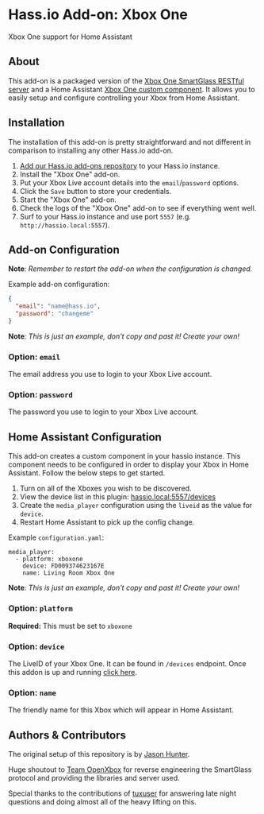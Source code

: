 # Hass.io Add-on: Xbox One

Xbox One support for Home Assistant

## About

This add-on is a packaged version of the [Xbox One SmartGlass RESTful server](https://github.com/OpenXbox/xbox-smartglass-rest-python) and a Home Assistant [Xbox One custom component](https://github.com/tuxuser/home-assistant-xboxone).  It allows you to easily setup and configure controlling your Xbox from Home Assistant.

## Installation

The installation of this add-on is pretty straightforward and not different in
comparison to installing any other Hass.io add-on.

1. [Add our Hass.io add-ons repository](https://github.com/hunterjm/hassio-addons) to your Hass.io instance.
1. Install the "Xbox One" add-on.
1. Put your Xbox Live account details into the `email`/`password` options.
1. Click the `Save` button to store your credentials.
1. Start the "Xbox One" add-on.
1. Check the logs of the "Xbox One" add-on to see if everything went well.
1. Surf to your Hass.io instance and use port `5557`
    (e.g. `http://hassio.local:5557`).

## Add-on Configuration

**Note**: _Remember to restart the add-on when the configuration is changed._

Example add-on configuration:

```json
{
  "email": "name@hass.io",
  "password": "changeme"
}
```

**Note**: _This is just an example, don't copy and past it! Create your own!_

### Option: `email`

The email address you use to login to your Xbox Live account.

### Option: `password`

The password you use to login to your Xbox Live account.

## Home Assistant Configuration

This add-on creates a custom component in your hassio instance.  This component needs to be configured in order to display your Xbox in Home Assistant.  Follow the below steps to get started.

1. Turn on all of the Xboxes you wish to be discovered.
1. View the device list in this plugin: [hassio.local:5557/devices](http://hassio.local:5557/devices)
1. Create the `media_player` configuration using the `liveid` as the value for `device`.
1. Restart Home Assistant to pick up the config change.

Example `configuration.yaml`:

```
media_player:
  - platform: xboxone
    device: FD009374623167E
    name: Living Room Xbox One
```

**Note**: _This is just an example, don't copy and past it! Create your own!_

### Option: `platform`

**Required:** This must be set to `xboxone`

### Option: `device`

The LiveID of your Xbox One.  It can be found in `/devices` endpoint.  Once this addon is up and running [click here](http://hassio.local:5557/devices).

### Option: `name`

The friendly name for this Xbox which will appear in Home Assistant.

## Authors & Contributors

The original setup of this repository is by [Jason Hunter](https://github.com/hunterjm).

Huge shoutout to [Team OpenXbox](https://github.com/openxbox) for reverse engineering the SmartGlass protocol and providing the libraries and server used.

Special thanks to the contributions of [tuxuser](https://github.com/tuxuser) for answering late night questions and doing almost all of the heavy lifting on this.
